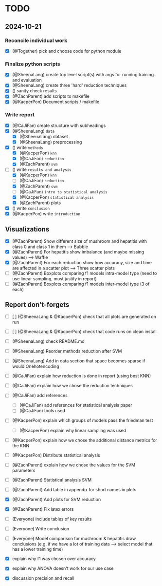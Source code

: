 # TODO

## 2024-10-21

### Reconcile individual work

- [x] (@Together) pick and choose code for python module

### Finalize python scripts

- [x] (@SheenaLang) create top level script(s) with args for running training and evaluation
- [x] (@SheenaLang) create three 'hard' reduction techniques
- [x] () sanity check results
- [x] (@ZachParent) add scripts to makefile
- [x] (@KacperPon) Document scripts / makefile

### Write report

- [x] (@CaJiFan) create structure with subheadings
- [x] (@SheenaLang) `data`
  - [x] (@SheenaLang) dataset
  - [x] (@SheenaLang) preprocessing
- [x] () write `methods`
  - [x] (@KacperPon) `knn`
  - [x] (@CaJiFan) `reduction`
  - [x] (@ZachParent) `svm`
- [ ] () write `results and analysis`
  - [x] (@KacperPon) `knn`
  - [ ] (@CaJiFan) `reduction`
  - [x] (@ZachParent) `svm`
  - [ ] (@CaJiFan) `intro to statistical analysis`
  - [x] (@KacperPon) `statistical analysis`
  - [x] (@ZachParent) plots
- [x] () write `conclusion`
- [x] (@KacperPon) write `introduction`

## Visualizations

- [x] (@ZachParent) Show different size of mushroom and hepatitis with class 0 and class 1 in them —> Bubble
- [x] (@ZachParent) For hepatitis show imbalance (and maybe missing values) —> Waffle
- [x] (@ZachParent) For each reduction show how accuracy, size and time are affected in a scatter plot --> Three scatter plots
- [ ] (@ZachParent) Boxplots comparing f1 models intra-model type (need to use linear sampling, must justify in report)
- [ ] (@ZachParent) Boxplots comparing f1 models inter-model type (3 of each)

## Report don't-forgets

- [ ] [ ] (@SheenaLang & @KacperPon) check that all plots are generated on run
- [ ] [ ] (@SheenaLang & @KacperPon) check that code runs on clean install

- [ ] (@SheenaLang) check README.md
- [ ] (@SheenaLang) Reorder methods reduction after SVM
- [ ] (@SheenaLang) Add in data section that space becomes sparse if would Onehotencoding

- [ ] (@CaJiFan) explain how reduction is done in report (using best KNN)
- [ ] (@CaJiFan) explain how we chose the reduction techniques
- [ ] (@CaJiFan) add references

  - [ ] (@CaJiFan) add references for statistical analysis paper
  - [ ] (@CaJiFan) tools used

- [ ] (@KacperPon) explain which groups of models pass the friedman test
  - [ ] (@KacperPon) explain why linear sampling was used
- [ ] (@KacperPon) explain how we chose the additional distance metrics for the KNN
- [ ] (@KacperPon) Distribute statistical analysis

- [ ] (@ZachParent) explain how we chose the values for the SVM parameters
- [ ] (@ZachParent) Statistical analysis SVM
- [ ] (@ZachParent) Add table in appendix for short names in plots
- [x] (@ZachParent) Add plots for SVM reduction
- [x] (@ZachParent) Fix latex errors

- [ ] (Everyone) include tables of key results
- [ ] (Everyone) Write conclusion
- [ ] (Everyone) Model comparison for mushroom & hepatitis draw conclusions (e.g. if we have a lot of training data --> select model that has a lower training time)

- [x] explain why f1 was chosen over accuracy
- [x] explain why ANOVA doesn't work for our use case
- [x] discussion precision and recall
